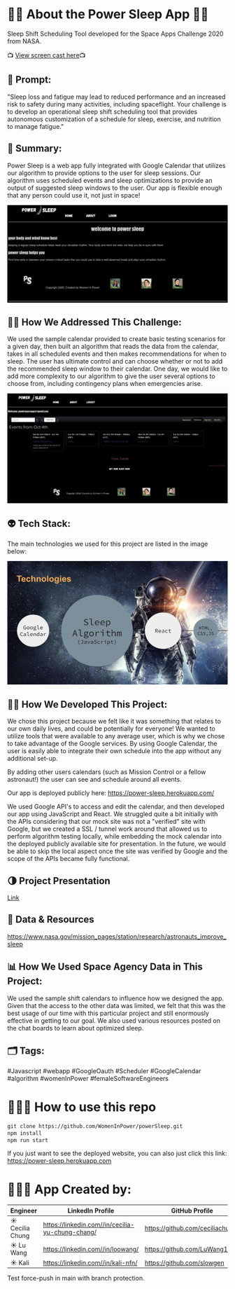 # 🚀💤 About the Power Sleep App 🚀💤

Sleep Shift Scheduling Tool developed for the Space Apps Challenge 2020 from NASA.

📺 [View screen cast here](https://www.youtube.com/watch?v=E6GZZHmnJvU)📺

## 🌌 Prompt:

"Sleep loss and fatigue may lead to reduced performance and an increased risk to safety during many activities, including spaceflight. Your challenge is to develop an operational sleep shift scheduling tool that provides autonomous customization of a schedule for sleep, exercise, and nutrition to manage fatigue."

## 🌠 Summary:

Power Sleep is a web app fully integrated with Google Calendar that utilizes our algorithm to provide options to the user for sleep sessions. Our algorithm uses scheduled events and sleep optimizations to provide an output of suggested sleep windows to the user. Our app is flexible enough that any person could use it, not just in space!

![Screenshot_Splash](public/images/SS_PowerSleep_Splash.png)

## 👩‍🚀 How We Addressed This Challenge:

We used the sample calendar provided to create basic testing scenarios for a given day, then built an algorithm that reads the data from the calendar, takes in all scheduled events and then makes recommendations for when to sleep. The user has ultimate control and can choose whether or not to add the recommended sleep window to their calendar. One day, we would like to add more complexity to our algorithm to give the user several options to choose from, including contingency plans when emergencies arise.

![Screenshot_Calendar](public/images/SS_PowerSleep_Calendar.png)

## 👽 Tech Stack:

The main technologies we used for this project are listed in the image below:

![Screenshot_TechStack](public/images/SS_techStack.png)

## 👨‍🚀 How We Developed This Project:

We chose this project because we felt like it was something that relates to our own daily lives, and could be potentially for everyone! We wanted to utilize tools that were available to any average user, which is why we chose to take advantage of the Google services. By using Google Calendar, the user is easily able to integrate their own schedule into the app without any additional set-up.

By adding other users calendars (such as Mission Control or a fellow astronaut!) the user can see and schedule around all events.

Our app is deployed publicly here: https://power-sleep.herokuapp.com/

We used Google API's to access and edit the calendar, and then developed our app using JavaScript and React. We struggled quite a bit initially with the APIs considering that our mock site was not a "verified" site with Google, but we created a SSL / tunnel work around that allowed us to perform algorithm testing locally, while embedding the mock calendar into the deployed publicly available site for presentation. In the future, we would be able to skip the local aspect once the site was verified by Google and the scope of the APIs became fully functional.

## 🌗 Project Presentation

[Link](https://docs.google.com/presentation/d/1uroPhgEiH8KI_o9I2uTmljCkKpCAzzQt8RNCXPJoNEo/edit?usp=sharing)

## 📡 Data & Resources

https://www.nasa.gov/mission_pages/station/research/astronauts_improve_sleep

## 📊 How We Used Space Agency Data in This Project:

We used the sample shift calendars to influence how we designed the app. Given that the access to the other data was limited, we felt that this was the best usage of our time with this particular project and still enormously effective in getting to our goal. We also used various resources posted on the chat boards to learn about optimized sleep.

## 🗂️ Tags:

#Javascript #webapp #GoogleOauth #Scheduler #GoogleCalendar #algorithm #womenInPower #femaleSoftwareEngineers

# 🧑🏻‍🏫 How to use this repo

```shell
git clone https://github.com/WomenInPower/powerSleep.git
npm install
npm run start
```

If you just want to see the deployed website, you can also just click this link: https://power-sleep.herokuapp.com

# 👩🏻‍💻 App Created by:

| Engineer         | LinkedIn Profile                                 | GitHub Profile                  |
| ---------------- | ------------------------------------------------ | ------------------------------- |
| ☀️ Cecilia Chung | https://linkedin.com//in/cecilia-yu-chung-chang/ | https://github.com/ceciliachung |
| ☀️ Lu Wang       | https://linkedin.com//in/loowang/                | https://github.com/LuWang1983   |
| ☀️ Kali          | https://linkedin.com//in/kali-nfn/               | https://github.com/slowgen      |


Test force-push in main with branch protection.